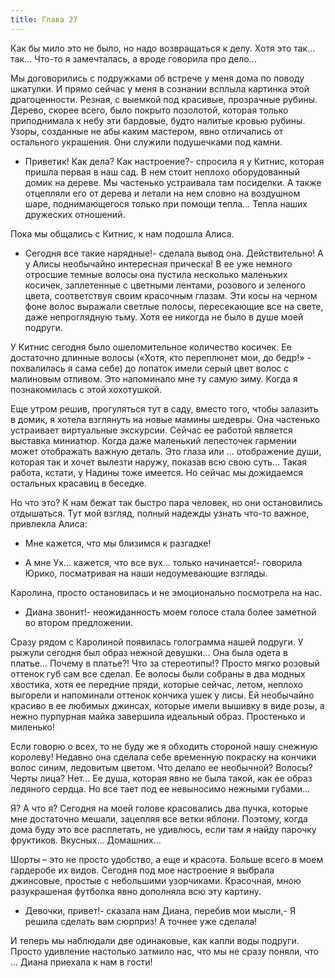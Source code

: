 ```yaml
---
title: Глава 27
---
```


Как бы мило это не было, но надо возвращаться к делу. Хотя это так… так… Что-то я замечталась, а вроде говорила про
дело…

Мы договорились с подружками об встрече у меня дома по поводу шкатулки. И прямо сейчас у меня в сознании всплыла
картинка этой драгоценности. Резная, с выемкой под красивые, прозрачные рубины. Дерево, скорее всего, было покрыто
позолотой, которая только приподнимала к небу эти бардовые, будто налитые кровью рубины. Узоры, созданные не абы каким
мастером, явно отличались от остального украшения. Они служили подушечками под камни.

- Приветик! Как дела? Как настроение?- спросила я у Китнис, которая пришла первая в наш сад. В нем стоит неплохо
  оборудованный домик на дереве. Мы частенько устраивала там посиделки. А также отцепляли его от дерева и летали на нем
  словно на воздушном шаре, поднимающегося только при помощи тепла… Тепла наших дружеских отношений.

Пока мы общались с Китнис, к нам подошла Алиса.

- Сегодня все такие нарядные!- сделала вывод она. Действительно! А у Алисы необычайно интересная прическа! В ее уже
  немного отросшие темные волосы она пустила несколько маленьких косичек, заплетенные с цветными лентами, розового и
  зеленого цвета, соответствуя своим красочным глазам. Эти косы на черном фоне волос выражали светлые полосы,
  пересекающие все на свете, даже непроглядную тьму. Хотя ее никогда не было в душе моей подруги.

У Китнис сегодня было ошеломительное количество косичек. Ее достаточно длинные волосы («Хотя, кто переплюнет мои, до
бедр!» - похвалилась я сама себе) до лопаток имели серый цвет волос с малиновым отливом. Это напоминало мне ту самую
зиму. Когда я познакомилась с этой хохотушкой.

Еще утром решив, прогуляться тут в саду, вместо того, чтобы залазить в домик, я хотела взглянуть на новые мамины
шедевры. Она частенько устраивает виртуальные экскурсии. Сейчас ее работой является выставка миниатюр. Когда даже
маленький лепесточек гармении может отображать важную деталь. Это глаза или … отображение души, которая так и хочет
вылезти наружу, показав всю свою суть… Такая работа, кстати, у Надины тоже имеется. Но сейчас мы дожидаемся остальных
красавиц в беседке.

Но что это? К нам бежат так быстро пара человек, но они остановились отдышаться. Тут мой взгляд, полный надежды узнать
что-то важное, привлекла Алиса:

- Мне кажется, что мы близимся к разгадке!

- А мне Ух… кажется, что все вух… только начинается!- говорила Юрико, посматривая на наши недоумевающие взгляды.

Каролина, просто остановилась и не эмоционально посмотрела на нас.

- Диана звонит!- неожиданность моем голосе стала более заметной во втором предложении.

Сразу рядом с Каролиной появилась голограмма нашей подруги. У рыжули сегодня был образ нежной девушки… Она была одета в
платье… Почему в платье?! Что за стереотипы!? Просто мягко розовый оттенок губ сам все сделал. Ее волосы были собраны в
два модных хвостика, хотя ее передние пряди, которые сейчас, летом, неплохо выгорели и напоминали оттенок кончика ушек у
лисы. Ей необычайно красиво в ее любимых джинсах, которые имели вышивку в виде розы, а нежно пурпурная майка завершила
идеальный образ. Простенько и миленько!

Если говорю о всех, то не буду же я обходить стороной нашу снежную королеву! Недавно она сделала себе временную покраску
на кончики волос синим, ледовитым цветом. Что делало ее необычной? Волосы? Черты лица? Нет… Ее душа, которая явно не
была такой, как ее образ ледяного сердца. Но все тает под ее невыносимо нежными губами…

Я? А что я? Сегодня на моей голове красовались два пучка, которые мне достаточно мешали, зацепляя все ветки яблони.
Поэтому, когда дома буду это все расплетать, не удивлюсь, если там я найду парочку фруктиков. Вкусных… Домашних…

Шорты – это не просто удобство, а еще и красота. Больше всего в моем гардеробе их видов. Сегодня под мое настроение я
выбрала джинсовые, простые с небольшими узорчиками. Красочная, мною разукрашеная футболка явно дополняла всю эту
картину.

- Девочки, привет!- сказала нам Диана, перебив мои мысли,- Я решила сделать вам сюрприз! А точнее уже сделала!

И теперь мы наблюдали две одинаковые, как капли воды подруги. Просто удивление настолько затмило нас, что мы не сразу
поняли, что … Диана приехала к нам в гости!
